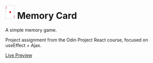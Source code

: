 # <img src="./src/assets/images/card_front.png" alt="Memory Card's logo" width="30px"/> Memory Card

A simple memory game.

Project assignment from the Odin Project React course, focused on useEffect + Ajax.

[Live Preview](https://diaa-e.github.io/memory-card/)
